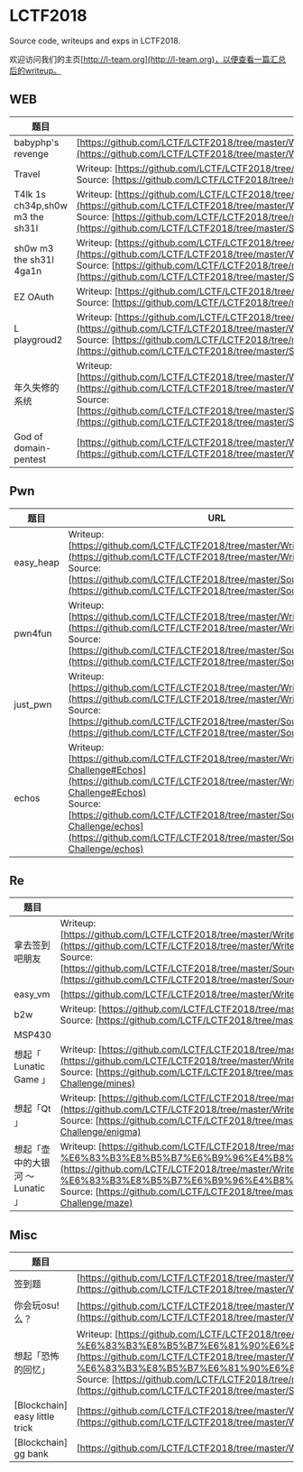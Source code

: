 # LCTF2018

Source code, writeups and exps in LCTF2018.

欢迎访问我们的主页[http://l-team.org](http://l-team.org)，以便查看一篇汇总后的writeup。

## WEB

| 题目                            | URL                                                          | SOLVED |
| ------------------------------- | ------------------------------------------------------------ | ------ |
| babyphp's revenge               | [https://github.com/LCTF/LCTF2018/tree/master/Writeup/babyphp's%20revenge](https://github.com/LCTF/LCTF2018/tree/master/Writeup/babyphp's%20revenge) | 15     |
| Travel                          | Writeup: [https://github.com/LCTF/LCTF2018/tree/master/Writeup/Travel](https://github.com/LCTF/LCTF2018/tree/master/Writeup/Travel)<br />Source: [https://github.com/LCTF/LCTF2018/tree/master/Source/Travel](https://github.com/LCTF/LCTF2018/tree/master/Source/Travel) | 4      |
| T4lk 1s ch34p,sh0w m3 the sh31l | Writeup: [https://github.com/LCTF/LCTF2018/tree/master/Writeup/sh0w%20m3%20the%20sh31l%20%E7%B3%BB%E5%88%97](https://github.com/LCTF/LCTF2018/tree/master/Writeup/sh0w%20m3%20the%20sh31l%20%E7%B3%BB%E5%88%97)<br />Source: [https://github.com/LCTF/LCTF2018/tree/master/Source/T4lk%201s%20ch34p%2Csh0w%20m3%20the%20sh31l](https://github.com/LCTF/LCTF2018/tree/master/Source/T4lk%201s%20ch34p%2Csh0w%20m3%20the%20sh31l) | 11     |
| sh0w m3 the sh31l 4ga1n         | Writeup: [https://github.com/LCTF/LCTF2018/tree/master/Writeup/sh0w%20m3%20the%20sh31l%20%E7%B3%BB%E5%88%97](https://github.com/LCTF/LCTF2018/tree/master/Writeup/sh0w%20m3%20the%20sh31l%20%E7%B3%BB%E5%88%97)<br />Source: [https://github.com/LCTF/LCTF2018/tree/master/Source/sh0w%20m3%20the%20sh31l%204ga1n](https://github.com/LCTF/LCTF2018/tree/master/Source/sh0w%20m3%20the%20sh31l%204ga1n) | 3      |
| EZ OAuth                        | Writeup: [https://github.com/LCTF/LCTF2018/tree/master/Writeup/EZ%20OAuth](https://github.com/LCTF/LCTF2018/tree/master/Writeup/EZ%20OAuth)<br />Source: [https://github.com/LCTF/LCTF2018/tree/master/Source/EZ%20OAuth](https://github.com/LCTF/LCTF2018/tree/master/Source/EZ%20OAuth) | 3      |
| L playgroud2                    | Writeup: [https://github.com/LCTF/LCTF2018/tree/master/Writeup/L%20playground2](https://github.com/LCTF/LCTF2018/tree/master/Writeup/L%20playground2)<br />Source: [https://github.com/LCTF/LCTF2018/tree/master/Source/L%20playground2](https://github.com/LCTF/LCTF2018/tree/master/Source/L%20playground2) | 6      |
| 年久失修的系统                  | Writeup: [https://github.com/LCTF/LCTF2018/tree/master/Writeup/%E5%B9%B4%E4%B9%85%E5%A4%B1%E4%BF%AE%E7%9A%84%E7%B3%BB%E7%BB%9F](https://github.com/LCTF/LCTF2018/tree/master/Writeup/%E5%B9%B4%E4%B9%85%E5%A4%B1%E4%BF%AE%E7%9A%84%E7%B3%BB%E7%BB%9F)<br />Source: [https://github.com/LCTF/LCTF2018/tree/master/Source/%E5%B9%B4%E4%B9%85%E5%A4%B1%E4%BF%AE%E7%9A%84%E7%B3%BB%E7%BB%9F](https://github.com/LCTF/LCTF2018/tree/master/Source/%E5%B9%B4%E4%B9%85%E5%A4%B1%E4%BF%AE%E7%9A%84%E7%B3%BB%E7%BB%9F) | 0      |
| God of domain-pentest           | [https://github.com/LCTF/LCTF2018/tree/master/Writeup/god%20of%20domain-pentest](https://github.com/LCTF/LCTF2018/tree/master/Writeup/god%20of%20domain-pentest) | 1      |



## Pwn

| 题目      | URL                                                          | SOLVED |
| --------- | ------------------------------------------------------------ | ------ |
| easy_heap | Writeup: [https://github.com/LCTF/LCTF2018/tree/master/Writeup/easy_heap](https://github.com/LCTF/LCTF2018/tree/master/Writeup/easy_heap)<br />Source: [https://github.com/LCTF/LCTF2018/tree/master/Source/easy_heap](https://github.com/LCTF/LCTF2018/tree/master/Source/easy_heap) | 17     |
| pwn4fun   | Writeup: [https://github.com/LCTF/LCTF2018/tree/master/Writeup/pwn4fun](https://github.com/LCTF/LCTF2018/tree/master/Writeup/pwn4fun)<br />Source: [https://github.com/LCTF/LCTF2018/tree/master/Source/pwn4fun](https://github.com/LCTF/LCTF2018/tree/master/Source/pwn4fun) | 7      |
| just_pwn  | Writeup: [https://github.com/LCTF/LCTF2018/tree/master/Writeup/just_pwn](https://github.com/LCTF/LCTF2018/tree/master/Writeup/just_pwn)<br />Source: [https://github.com/LCTF/LCTF2018/tree/master/Source/just_pwn](https://github.com/LCTF/LCTF2018/tree/master/Source/just_pwn) | 6      |
| echos     | Writeup:  [https://github.com/LCTF/LCTF2018/tree/master/Writeup/Satori-Challenge#Echos](https://github.com/LCTF/LCTF2018/tree/master/Writeup/Satori-Challenge#Echos)<br />Source: [https://github.com/LCTF/LCTF2018/tree/master/Source/Satori-Challenge/echos](https://github.com/LCTF/LCTF2018/tree/master/Source/Satori-Challenge/echos) | 2      |



## Re

| 题目                             | URL                                                          | SOLVED |
| -------------------------------- | ------------------------------------------------------------ | ------ |
| 拿去签到吧朋友                   | Writeup: [https://github.com/LCTF/LCTF2018/tree/master/Writeup/%E6%8B%BF%E5%8E%BB%E7%AD%BE%E5%88%B0%E5%90%A7%E6%9C%8B%E5%8F%8B](https://github.com/LCTF/LCTF2018/tree/master/Writeup/%E6%8B%BF%E5%8E%BB%E7%AD%BE%E5%88%B0%E5%90%A7%E6%9C%8B%E5%8F%8B)<br />Source: [https://github.com/LCTF/LCTF2018/tree/master/Source/%E6%8B%BF%E5%8E%BB%E7%AD%BE%E5%88%B0%E5%90%A7%E6%9C%8B%E5%8F%8B](https://github.com/LCTF/LCTF2018/tree/master/Source/%E6%8B%BF%E5%8E%BB%E7%AD%BE%E5%88%B0%E5%90%A7%E6%9C%8B%E5%8F%8B) | 11     |
| easy_vm                          | [https://github.com/LCTF/LCTF2018/tree/master/Writeup/easyvm](https://github.com/LCTF/LCTF2018/tree/master/Writeup/easyvm) | 19     |
| b2w                              | Writeup: [https://github.com/LCTF/LCTF2018/tree/master/Writeup/b2w](https://github.com/LCTF/LCTF2018/tree/master/Writeup/b2w)<br />Source: [https://github.com/LCTF/LCTF2018/tree/master/Source/b2w](https://github.com/LCTF/LCTF2018/tree/master/Source/b2w) | 3      |
| MSP430                           |                                                              | 6      |
| 想起「 Lunatic Game 」           | Writeup: [https://github.com/LCTF/LCTF2018/tree/master/Writeup/Satori-Challenge#%E6%83%B3%E8%B5%B7-lunatic-game-](https://github.com/LCTF/LCTF2018/tree/master/Writeup/Satori-Challenge#%E6%83%B3%E8%B5%B7-lunatic-game-)<br />Source: [https://github.com/LCTF/LCTF2018/tree/master/Source/Satori-Challenge/mines](https://github.com/LCTF/LCTF2018/tree/master/Source/Satori-Challenge/mines) | 13     |
| 想起「Qt 」                      | Writeup: [https://github.com/LCTF/LCTF2018/tree/master/Writeup/Satori-Challenge#re-%E6%83%B3%E8%B5%B7qt](https://github.com/LCTF/LCTF2018/tree/master/Writeup/Satori-Challenge#re-%E6%83%B3%E8%B5%B7qt)<br />Source: [https://github.com/LCTF/LCTF2018/tree/master/Source/Satori-Challenge/enigma](https://github.com/LCTF/LCTF2018/tree/master/Source/Satori-Challenge/enigma) | 4      |
| 想起「壶中的大银河 ～ Lunatic 」 | Writeup: [https://github.com/LCTF/LCTF2018/tree/master/Writeup/Satori-Challenge#re-%E6%83%B3%E8%B5%B7%E6%B9%96%E4%B8%AD%E7%9A%84%E5%A4%A7%E9%93%B6%E6%B2%B3--lunatic](https://github.com/LCTF/LCTF2018/tree/master/Writeup/Satori-Challenge#re-%E6%83%B3%E8%B5%B7%E6%B9%96%E4%B8%AD%E7%9A%84%E5%A4%A7%E9%93%B6%E6%B2%B3--lunatic)<br />Source: [https://github.com/LCTF/LCTF2018/tree/master/Source/Satori-Challenge/maze](https://github.com/LCTF/LCTF2018/tree/master/Source/Satori-Challenge/maze) | 6      |



## Misc

| 题目                           | URL                                                          | SOLVED |
| ------------------------------ | ------------------------------------------------------------ | ------ |
| 签到题                         | [https://github.com/LCTF/LCTF2018/tree/master/Writeup/%E7%AD%BE%E5%88%B0%E9%A2%98](https://github.com/LCTF/LCTF2018/tree/master/Writeup/%E7%AD%BE%E5%88%B0%E9%A2%98) | 274    |
| 你会玩osu!么？                 | [https://github.com/LCTF/LCTF2018/tree/master/Writeup/%E4%BD%A0%E4%BC%9A%E7%8E%A9%20osu!%20%E4%B9%88%EF%BC%9F](https://github.com/LCTF/LCTF2018/tree/master/Writeup/%E4%BD%A0%E4%BC%9A%E7%8E%A9%20osu!%20%E4%B9%88%EF%BC%9F) | 10     |
| 想起「恐怖的回忆」             | Writeup: [https://github.com/LCTF/LCTF2018/tree/master/Writeup/Satori-Challenge#misc-%E6%83%B3%E8%B5%B7%E6%81%90%E6%80%96%E7%9A%84%E5%9B%9E%E5%BF%86](https://github.com/LCTF/LCTF2018/tree/master/Writeup/Satori-Challenge#misc-%E6%83%B3%E8%B5%B7%E6%81%90%E6%80%96%E7%9A%84%E5%9B%9E%E5%BF%86)<br />Source: [https://github.com/LCTF/LCTF2018/tree/master/Source/Satori-Challenge/pnghs](https://github.com/LCTF/LCTF2018/tree/master/Source/Satori-Challenge/pnghs) | 6      |
| [Blockchain] easy little trick | [https://github.com/LCTF/LCTF2018/tree/master/Writeup/easy%20little%20trick](https://github.com/LCTF/LCTF2018/tree/master/Writeup/easy%20little%20trick) | 2      |
| [Blockchain] gg bank           | [https://github.com/LCTF/LCTF2018/tree/master/Writeup/gg%20bank](https://github.com/LCTF/LCTF2018/tree/master/Writeup/gg%20bank) | 4      |
